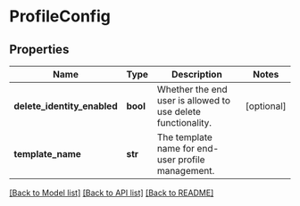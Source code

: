 # ProfileConfig

## Properties
Name | Type | Description | Notes
------------ | ------------- | ------------- | -------------
**delete_identity_enabled** | **bool** | Whether the end user is allowed to use delete functionality. | [optional] 
**template_name** | **str** | The template name for end-user profile management. | 

[[Back to Model list]](../README.md#documentation-for-models) [[Back to API list]](../README.md#documentation-for-api-endpoints) [[Back to README]](../README.md)


